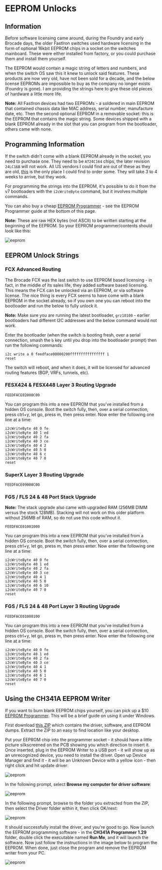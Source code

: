 

# EEPROM Unlocks

## Information
Before software licensing came around, during the Foundry and early Brocade days, the older FastIron switches used hardware licensing in the form of optional 16kbit EEPROM chips in a socket on the switches mainboard. These were either installed from factory, or you could purchase them and install them yourself.

The EEPROM would contain a magic string of letters and numbers, and when the switch OS saw this it knew to unlock said features. These products are now very old, have not been sold for a decade, and the below license EEPROMs are impossible to buy as the company no longer exists (Foundry is gone). I am providing the strings here to give these old pieces of hardware a little more life.

**Note:** All FastIron devices had two EEPROMs - a soldered in main EEPROM that contained chassis data like MAC address, serial number, manufacture date, etc. Then the second optional EEPROM in a removable socket: this is the EEPROM that contains the magic string. Some devices shipped with a blank EEPROM already in the slot that you can program from the bootloader, others came with none.

## Programming Information

If the switch didn't come with a blank EEPROM already in the socket, you need to purchase one. They need to be `AT24C164` chips, the later revision `24LC16B` will not work.  All US vendors I could find are out of these as they are old, [this](https://www.aliexpress.com/item/new-100-24C164-AT24C164-DIP-8/32858414375.html) is the only place I could find to order some. They will take 3 to 4 weeks to arrive, but they work.

For programming the strings into the EEPROM, it's possible to do it from the v7 bootloaders with the `i2cWriteByte` command, but it involves  multiple commands.

You can also buy a cheap [EEPROM Programmer](https://www.amazon.com/gp/product/B013Q5P3ES) - see the EEPROM Programmer guide at the bottom of this page.

**Note:** These are raw HEX bytes (not ASCII) to be written starting at the beginning of the EEPROM. So your EEPROM programmer/contents should look like this:


![eeprom](https://fohdeesha.com/data/other/eepromguide/eeprom.png)


## EEPROM Unlock Strings

### FCX Advanced Routing
The Brocade FCX was the last switch to use EEPROM based licensing - in fact, in the middle of its sales life, they added software based licensing. This means the FCX can be unlocked via an EEPROM, or via software license. The nice thing is every FCX seems to have come with a blank EEPROM in the socket already, so if you own one you can reboot into the bootloader and run the below to fully unlock it.

**Note:** Make sure you are running the latest bootloader, `grz10100` - earlier bootloaders had different I2C addresses and the below command would not work.

Enter the bootloader (when the switch is booting fresh, over a serial connection, smash the `b` key until you drop into the bootloader prompt) then run the following commands:

```
i2c write a 0 feedface00000200ffffffffffffffff 1
reset
```
The switch will reboot, and when it does, it will be licensed for advanced routing features (BGP, VRFs, tunnels, etc).


### FESX424 & FESX448 Layer 3 Routing Upgrade
```
FEEDFACE02000C00
```
You can program this into a new EEPROM that you've installed from a hidden OS console. Boot the switch fully, then, over a serial connection, press ctrl+y, let go, press m, then press enter. Now enter the following one line at a time:
```
i2cWriteByte 40 0 fe
i2cWriteByte 40 1 ed
i2cWriteByte 40 2 fa
i2cWriteByte 40 3 ce
i2cWriteByte 40 4 2
i2cWriteByte 40 5 0
i2cWriteByte 40 6 c
i2cWriteByte 40 7 0
reset
```

### SuperX Layer 3 Routing Upgrade
```
FEEDFACE09000C00
```


### FGS / FLS 24 & 48 Port Stack Upgrade
**Note:** The stack upgrade also came with upgraded RAM (256MB DIMM versus the stock 128MB). Stacking will not work on this older platform without 256MB of RAM, so do not use this code without it.
```
FEEDFACE01001000
```
You can program this into a new EEPROM that you've installed from a hidden OS console. Boot the switch fully, then, over a serial connection, press ctrl+y, let go, press m, then press enter. Now enter the following one line at a time:
```
i2cWriteByte 40 0 fe
i2cWriteByte 40 1 ed
i2cWriteByte 40 2 fa
i2cWriteByte 40 3 ce
i2cWriteByte 40 4 1
i2cWriteByte 40 5 0
i2cWriteByte 40 6 10
i2cWriteByte 40 7 0
reset
```

### FGS / FLS 24 & 48 Port Layer 3 Routing Upgrade
```
FEEDFACE01000100
```
You can program this into a new EEPROM that you've installed from a hidden OS console. Boot the switch fully, then, over a serial connection, press ctrl+y, let go, press m, then press enter. Now enter the following one line at a time:
```
i2cWriteByte 40 0 fe
i2cWriteByte 40 1 ed
i2cWriteByte 40 2 fa
i2cWriteByte 40 3 ce
i2cWriteByte 40 4 1
i2cWriteByte 40 5 0
i2cWriteByte 40 6 1
i2cWriteByte 40 7 0
reset
```

## Using the CH341A EEPROM Writer

If you want to burn blank EEPROM chips yourself, you can pick up a $10 [EEPROM Programmer](https://www.amazon.com/gp/product/B013Q5P3ES). This will be a brief guide on using it under Windows.

First download [this ZIP](https://fohdeesha.com/data/other/EEPROM.zip) which contains the driver, software, and EEPROM dumps. Extract the ZIP to an easy to find location like your desktop.

Put your EEPROM chip into the programmer socket - it should have a little picture silkscreened on the PCB showing you which direction to insert it. Once inserted, plug in the EEPROM Writer to a USB port - it will show up as an unrecognized device, you need to install the driver. Open up Device Manager and find it - it will be an Unknown Device with a yellow icon - then right click and hit update driver:

![eeprom](https://fohdeesha.com/data/other/eepromguide/eeprom%20install1.png)

In the following prompt, select **Browse my computer for driver software**:

![eeprom](https://fohdeesha.com/data/other/eepromguide/eeprom%20install2.png)



In the following prompt, browse to the folder you extracted from the ZIP, then select the Driver folder within it, then click OK/next:

![eeprom](https://fohdeesha.com/data/other/eepromguide/eeprom%20install3.png)

It should successfully install the driver, and you're good to go. Now launch the EEPROM programming software - in the **CH341A Programmer 1.29** folder, double click the executable named **Run Me**, and it will launch the software. Now just follow the instructions in the image below to program the EEPROM. When done, just close the program and remove the EEPROM writer from your PC.

![eeprom](https://fohdeesha.com/data/other/eepromguide/eepromguide.png)
